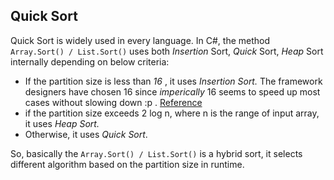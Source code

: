 ## Quick Sort

Quick Sort is widely used in every language. In C#, the method `Array.Sort() / List.Sort()` uses both *Insertion* Sort, *Quick* Sort, *Heap* Sort internally depending on below criteria:

- If the partition size is less than *16* , it uses *Insertion Sort.* The framework designers have chosen 16 since *imperically* 16 seems to speed up most cases without slowing down :p . [Reference](https://referencesource.microsoft.com/#mscorlib/system/collections/generic/arraysorthelper.cs,4bf3d2825650d909)
- if the partition size exceeds 2 log n, where n is the range of input array, it uses *Heap Sort.*
- Otherwise, it uses *Quick Sort*.

So, basically the `Array.Sort() / List.Sort()` is a hybrid sort, it  selects different algorithm based on the partition size in runtime.



